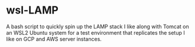 # wsl-LAMP
A bash script to quickly spin up the LAMP stack I like along with Tomcat on an WSL2 Ubuntu system for a test environment that replicates the setup I like on GCP and AWS server instances.
